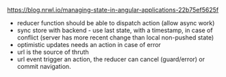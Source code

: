 https://blog.nrwl.io/managing-state-in-angular-applications-22b75ef5625f

- reducer function should be able to dispatch action (allow async work)
- sync store with backend - use last state, with a timestamp, in case of conflict (server has more recent change than local non-pushed state)
- optimistic updates needs an action in case of error
- url is the source of thruth
- url event trigger an action, the reducer can cancel (guard/error) or commit navigation.